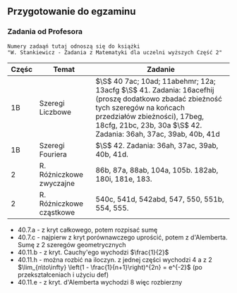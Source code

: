 ## Przygotowanie do egzaminu

### Zadania od Profesora

```{note}
Numery zadaąń tutaj odnoszą się do książki
"W. Stankiewicz - Zadania z Matematyki dla uczelni wyższych Część 2"
```

| Częśc | Temat | Zadanie |
|---| --- | --- |
| 1B | Szeregi Liczbowe | $\S$ 40 7ac; 10ad; 11abehmr; 12a; 13acfg $\S$ 41. Zadania: 16acefhij (proszę dodatkowo zbadać zbieżność tych szeregów na końcach przedziałów zbieżności), 17beg, 18cfg, 21bc, 23b, 30a  $\S$ 42. Zadania: 36ah, 37ac, 39ab, 40b, 41d | 
| 1B | Szeregi Fouriera | $\S$ 42. Zadania: 36ah, 37ac, 39ab, 40b, 41d. |
| 2  | R. Różniczkowe zwyczajne | 86b, 87a, 88ab, 104a, 105b. 182ab, 180i, 181e, 183. |
| 2  | R. Różniczkowe cząstkowe | 540c, 541d, 542abd, 547, 550, 551b, 554, 555. |


- 40.7.a - z kryt całkowego, potem rozpisać sumę
- 40.7.c - najpierw z kryt porównawczego uprościć, potem z d'Alemberta. Sumę z 2 szeregów geometrycznych
- 40.11.b - z kryt. Cauchy'ego wychodzi $\frac{1}{2}$
- 40.11.h - można rozbić na iloczyn. z jednej części wychodzi 4 a z 2 $\lim_{n\to\infty} \left(1 - \frac{1}{n+1}\right)^{2n} = e^{-2}$ (po przekształceniach i użyciu def)
- 40.11.e - z kryt. d'Alemberta wychodzi 8 więc rozbierzny
